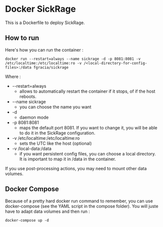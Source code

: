 # Docker SickRage

This is a Dockerfile to deploy SickRage.

## How to run

Here's how you can run the container :


`` docker run --restart=always --name sickrage -d -p 8081:8081 -v /etc/localtime:/etc/localtime:ro -v /<local-directory-for-config-files>:/data fgracia/sickrage ``



Where :

- --restart=always
  - allows to automatically restart the container if it stops, of if the host reboots.
- --name sickrage 
  - you can choose the name you want
- -d
  - daemon mode
- -p 8081:8081
  - maps the default port 8081. If you want to change it, you will be able to do it in the SickRage configuration.
- -v /etc/localtime:/etc/localtime:ro
  - sets the UTC like the host (optional)
- -v /local-data:/data
  - if you want persistent config files, you can choose a local directory. It is important to map it in /data in the container.

If you use post-processing actions, you may need to mount other data volumes.


## Docker Compose

Because of a pretty hard docker run command to remember, you can use docker-compose (see the YAML script in the compose folder). 
You will juste have to adapt data volumes and then run :

`` docker-compose up -d ``

